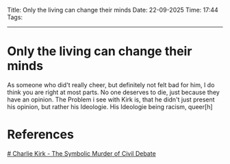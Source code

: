 Title: Only the living can change their minds
Date: 22-09-2025
Time: 17:44
Tags: 

---
# Only the living can change their minds

As someone who did't really cheer, but definitely not felt bad for him, I do think you are right at most parts. No one deserves to die, just because they have an opinion. 
The Problem i see with Kirk is, that he didn't just present his opinion, but rather his Ideologie. His Ideologie being racism, queer[h]

# References
[# Charlie Kirk - The Symbolic Murder of Civil Debate](https://www.youtube.com/watch?v=bMqnSs3DsWo)